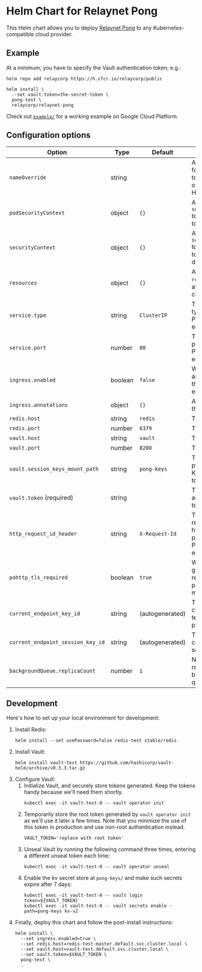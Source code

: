 # Helm Chart for Relaynet Pong

This Helm chart allows you to deploy [Relaynet Pong](https://docs.relaycorp.tech/relaynet-pong/) to any Kubernetes-compatible cloud provider.

## Example

At a minimum, you have to specify the Vault authentication token; e.g.:

```
helm repo add relaycorp https://h.cfcr.io/relaycorp/public

helm install \
  --set vault.token=the-secret-token \
  pong-test \
  relaycorp/relaynet-pong
```

Check out [`example/`](./example) for a working example on Google Cloud Platform.

## Configuration options

| Option | Type | Default | Description |
| --- | --- | --- | --- |
| `nameOverride` | string | | A custom name for the release, to override the one passed to Helm |
| `podSecurityContext` | object | `{}` | A custom `securityContext` to be attached to the pods |
| `securityContext` | object | `{}` | A custom `securityContext` to be attached to the deployments |
| `resources` | object | `{}` | A custom name `resources` to be attached to the containers |
| `service.type` | string | `ClusterIP` | The service type for the PoHTTP endpoint |
| `service.port` | number | `80` | The service port for the PoHTTP endpoint |
| `ingress.enabled` | boolean | `false` | Whether to use an ingress for the PoHTTP endpoint |
| `ingress.annotations` | object | `{}` | Annotations for the ingress |
| `redis.host` | string | `redis` | The Redis host |
| `redis.port` | number | `6379` | The Redis port |
| `vault.host` | string | `vault` | The Vault host |
| `vault.port` | number | `8200` | The Vault port |
| `vault.session_keys_mount_path` | string | `pong-keys` | The mount point for the K/V engine v2 to use |
| `vault.token` (required) | string | | The Vault authentication token |
| `http_request_id_header` | string | `X-Request-Id` | The HTTP request id header to be passed to the PoHTTP endpoint server |
| `pohttp_tls_required` | boolean | `true` | Whether the gateway receiving a pong message must use TLS |
| `current_endpoint_key_id` | string | (autogenerated) | The id for the current long-term node key pair |
| `current_endpoint_session_key_id` | string | (autogenerated) | The id for the current, initial session key pair |
| `backgroundQueue.replicaCount` | number | `1` | Number of replicas for the background queue |

## Development

Here's how to set up your local environment for development:

1. Install Redis:
   ```
   helm install --set usePassword=false redis-test stable/redis
   ```
1. Install Vault:
   ```
   helm install vault-test https://github.com/hashicorp/vault-helm/archive/v0.3.3.tar.gz
   ```
1. Configure Vault:
   1. Initialize Vault, and securely store tokens generated. Keep the tokens handy because we'll need them shortly.
      ```
      kubectl exec -it vault-test-0 -- vault operator init
      ```
   1. Temporarily store the root token generated by `vault operator init` as we'll use it later a few times. Note that you minimize the use of this token in production and use non-root authentication instead.
      ```
      VAULT_TOKEN='replace with root token'
      ```
   1. Unseal Vault by running the following command three times, entering a different unseal token each time:
      ```
      kubectl exec -it vault-test-0 -- vault operator unseal
      ```
   1. Enable the kv secret store at `pong-keys/` and make such secrets expire after 7 days:
      ```
      kubectl exec -it vault-test-0 -- vault login token=${VAULT_TOKEN}
      kubectl exec -it vault-test-0 -- vault secrets enable -path=pong-keys kv-v2
      ```
1. Finally, deploy this chart and follow the post-install instructions:
   ```
   helm install \
     --set ingress.enabled=true \
     --set redis.host=redis-test-master.default.svc.cluster.local \
     --set vault.host=vault-test.default.svc.cluster.local \
     --set vault.token=$VAULT_TOKEN \
     pong-test \
     .
   ```
